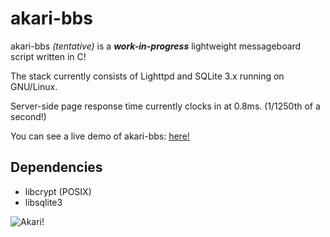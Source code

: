 # akari-bbs
akari-bbs _(tentative)_ is a _**work-in-progress**_ lightweight messageboard script written in C!

The stack currently consists of Lighttpd and SQLite 3.x running on GNU/Linux.

Server-side page response time currently clocks in at 0.8ms. (1/1250th of a second!)

You can see a live demo of akari-bbs: [here!](http://akaribbs.mooo.com/)

## Dependencies
* libcrypt (POSIX)
* libsqlite3

![Akari!](http://i.imgur.com/fOCh5UZ.gif)
